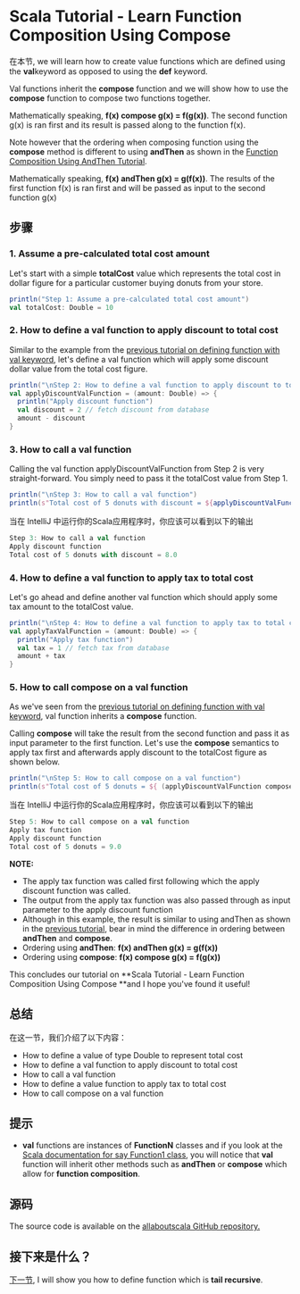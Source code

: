 # Scala Tutorial - Learn Function Composition Using Compose

在本节, we will learn how to create value functions which are defined using the **val**keyword as opposed to using the **def** keyword.

 

Val functions inherit the **compose** function and we will show how to use the **compose** function to compose two functions together.

 

Mathematically speaking, **f(x) compose g(x) = f(g(x))**. The second function g(x) is ran first and its result is passed along to the function f(x).

 

Note however that the ordering when composing function using the **compose** method is different to using **andThen** as shown in the [Function Composition Using AndThen Tutorial](http://allaboutscala.com/tutorials/chapter-3-beginner-tutorial-using-functions-scala/scala-tutorial-learn-function-composition-andthen/).

 

Mathematically speaking, **f(x) andThen g(x) = g(f(x))**. The results of the first function f(x) is ran first and will be passed as input to the second function g(x)

## 步骤

### 1. Assume a pre-calculated total cost amount

Let's start with a simple **totalCost** value which represents the total cost in dollar figure for a particular customer buying donuts from your store.

```scala
println("Step 1: Assume a pre-calculated total cost amount")
val totalCost: Double = 10

```

 

### 2. How to define a val function to apply discount to total cost

Similar to the example from the [previous tutorial on defining function with val keyword](http://allaboutscala.com/tutorials/chapter-3-beginner-tutorial-using-functions-scala/scala-tutorial-learn-create-val-function-val-vs-def/), let's define a val function which will apply some discount dollar value from the total cost figure.

```scala
println("\nStep 2: How to define a val function to apply discount to total cost")
val applyDiscountValFunction = (amount: Double) => {
  println("Apply discount function")
  val discount = 2 // fetch discount from database
  amount - discount
}

```

 

### 3. How to call a val function
Calling the val function applyDiscountValFunction from Step 2 is very straight-forward. You simply need to pass it the totalCost value from Step 1.

```scala
println("\nStep 3: How to call a val function")
println(s"Total cost of 5 donuts with discount = ${applyDiscountValFunction(totalCost)}")

```

当在 IntelliJ 中运行你的Scala应用程序时，你应该可以看到以下的输出

```scala
Step 3: How to call a val function
Apply discount function
Total cost of 5 donuts with discount = 8.0

```

 

### 4. How to define a val function to apply tax to total cost

Let's go ahead and define another val function which should apply some tax amount to the totalCost value.

```scala
println("\nStep 4: How to define a val function to apply tax to total cost")
val applyTaxValFunction = (amount: Double) => {
  println("Apply tax function")
  val tax = 1 // fetch tax from database
  amount + tax
}

```

 

### 5. How to call compose on a val function

As we've seen from the [previous tutorial on defining function with val keyword](http://allaboutscala.com/tutorials/chapter-3-beginner-tutorial-using-functions-scala/scala-tutorial-learn-create-val-function-val-vs-def/), val function inherits a **compose** function.

 

Calling **compose** will take the result from the second function and pass it as input parameter to the first function. Let's use the **compose** semantics to apply tax first and afterwards apply discount to the totalCost figure as shown below.

```scala
println("\nStep 5: How to call compose on a val function")
println(s"Total cost of 5 donuts = ${ (applyDiscountValFunction compose applyTaxValFunction)(totalCost) }")

```

当在 IntelliJ 中运行你的Scala应用程序时，你应该可以看到以下的输出

```scala
Step 5: How to call compose on a val function
Apply tax function
Apply discount function
Total cost of 5 donuts = 9.0

```

**NOTE:**

- The apply tax function was called first following which the apply discount function was called.
- The output from the apply tax function was also passed through as input parameter to the apply discount function
- Although in this example, the result is similar to using andThen as shown in the [previous tutorial](http://allaboutscala.com/tutorials/chapter-3-beginner-tutorial-using-functions-scala/scala-tutorial-learn-function-composition-andthen/), bear in mind the difference in ordering between **andThen** and **compose**.
- Ordering using **andThen**: **f(x) andThen g(x) = g(f(x))**
- Ordering using **compose**: **f(x) compose g(x) = f(g(x))**

This concludes our tutorial on **Scala Tutorial - Learn Function Composition Using Compose **and I hope you've found it useful!

## 总结

在这一节，我们介绍了以下内容：

- How to define a value of type Double to represent total cost
- How to define a val function to apply discount to total cost
- How to call a val function
- How to define a value function to apply tax to total cost
- How to call compose on a val function

## 提示

- **val** functions are instances of **FunctionN** classes and if you look at the [Scala documentation for say Function1 class](http://www.scala-lang.org/api/rc2/scala/Function1.html), you will notice that **val** function will inherit other methods such as **andThen** or **compose** which allow for **function composition**.

## 源码

The source code is available on the [allaboutscala GitHub repository.](https://github.com/nadimbahadoor/allaboutscala)

 

## 接下来是什么？

[下一节](http://allaboutscala.com/tutorials/chapter-3-beginner-tutorial-using-functions-scala/scala-tutorial-learn-create-tail-recursive-function-tailrec-annotation/), I will show you how to define function which is **tail recursive**.
